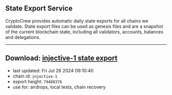 ## State Export Service
CryptoCrew provides automatic daily state exports for all chains we validate. State export files can be used as genesis files and are a snapshot of the current blockchain state, including all validators, accounts, balances and delegations.

---
**Download: [injective-1 state export](https://dl-eu2.ccvalidators.com/SERVICE/injective/injective-1_export_79488376.json)**
---

- last updated: Fri Jul 26 2024 09:10:40
- chain id: `injective-1`
- export height: `79488376`
- use for: airdrops, local tests, chain recovery
